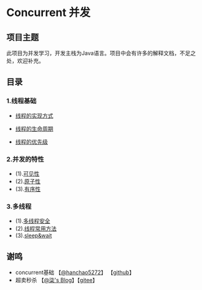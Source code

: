 # Concurrent 并发

## 项目主题
此项目为并发学习，开发主栈为Java语言。项目中会有许多的解释文档，不足之处，欢迎补充。

## 目录

### 1.线程基础
+ [线程的实现方式](code/lesson01/lesson01.md)

+ [线程的生命周期](code/lesson02/lesson02.md)

+ [线程的优先级](code/lesson03/lesson03.md)

### 2.并发的特性
+ (1).[可见性](code/visible.md)
+ (2).[原子性](#)
+ (3).[有序性](#)

### 3.多线程
+ (1).[多线程安全](code/thread_security.md)
+ (2).[线程常用方法](code/thread_method.md)
+ (3).[sleep&wait](code/sleep_and_wait.md)


## 谢鸣
+ concurrent基础 【[@hanchao5272](https://blog.csdn.net/hanchao5272/article/details/79437370)】 【[github](https://github.com/hanchao5272/myconcurrent)】
+ 超卖秒杀 【[@柒's Blog](https://blog.52itstyle.vip/)】【[gitee](https://gitee.com/52itstyle/spring-boot-seckill)】